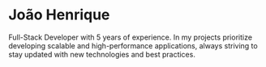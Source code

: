 
# João Henrique

Full-Stack Developer with 5 years of experience. In my projects prioritize developing scalable and high-performance applications, always striving to stay updated with new technologies and best practices.
<br>
